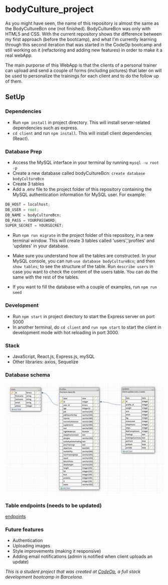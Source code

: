 # bodyCulture_project

As you might have seen, the name of this repository is almost the same as the BodyCultureBcn one (not finished). BodyCultureBcn was only with HTML5 and CSS. With the current repository shows the difference between my first approach (before the bootcamp), and what I'm currently learning through this second iteration that was started in the CodeOp bootcamp and still working on it (refactoring and adding new features) in order to make it a real webApp. 

The main purporse of this WebApp is that the clients of a personal trainer can upload and send a couple of forms (including pictures) that later on will be used to personalize the trainings for each client and to do the follow up of them.

## SetUp

### Dependencies

- Run `npm install` in project directory. This will install server-related dependencies such as express.
- `cd client` and run `npm install`. This will install client dependencies (React).

### Database Prep

- Access the MySQL interface in your terminal by running `mysql -u root -p`
- Create a new database called bodyCultureBcn: `create database bodyCultureBcn`
- Create 3 tables
- Add a .env file to the project folder of this repository containing the MySQL authentication information for MySQL user. For example:

```javascript
DB_HOST = localhost;
DB_USER = root;
DB_NAME = bodyCultureBcn;
DB_PASS = YOURPASSWORD;
SUPER_SECRET = YOURSECRET;
```

- Run `npm run migrate` in the project folder of this repository, in a new terminal window. This will create 3 tables called 'users','profiles' and 'updates' in your database.

- Make sure you understand how all the tables are constructed. In your MySQL console, you can run `use database bodyCultureBcn`; and then `show tables`; to see the structure of the table. Run `describe users` in case you want to check the content of the users table. You can do the same with the rest of the tables.

- If you want to fill the database with a couple of examples, run `npm run seed`

### Development

- Run `npm start` in project directory to start the Express server on port 5000
- In another terminal, do `cd client` and `run npm start` to start the client in development mode with hot reloading in port 3000.

### Stack

- JavaScript, React.js, Express.js, mySQL
- Other libraries: axios, Sequelize

### Database schema

![Db Schema](client/public/db_schema.png)

### Table endpoints (needs to be updated)

[endpoints](client/public/Endpoints.png)

### Future features

- Authentication
- Uploading images
- Style improvements (making it responsive)
- Adding email notifications (admin is notified when client uploads an update)


_This is a student project that was created at [CodeOp](http://codeop.tech), a full stack development bootcamp in Barcelona._
